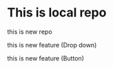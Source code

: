 # This is local repo
<p>this is new repo</p>
<p> this is new feature (Drop down) </p>
<p>this is new feature (Button)</p>